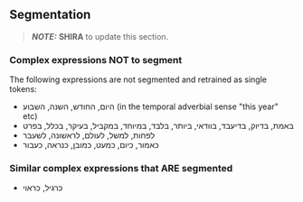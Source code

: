 ## Segmentation

> **_NOTE:_** **SHIRA** to update this section.



### Complex expressions NOT to segment
The following expressions are not segmented and retrained as single tokens:

-	היום, החודש, השנה, השבוע (in the temporal adverbial sense "this year" etc)
-	באמת, בדיוק, בדיעבד, בוודאי, ביותר, בלבד, במיוחד, במקביל, בעיקר, בכלל, בפרט
-	לפחות, למשל, לעולם, לראשונה, לשעבר
-	כאמור, כיום, כמעט, כמובן, כנראה, כעבור

### Similar complex expressions that ARE segmented
-	כרגיל, כראוי
